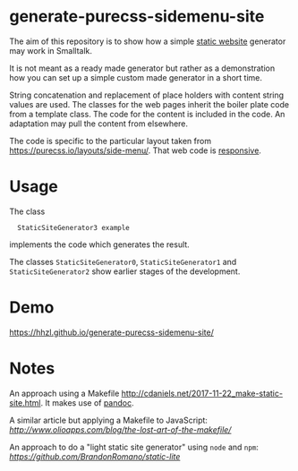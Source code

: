 # generate-purecss-sidemenu-site

The aim of this repository is to show how a simple [static website](https://en.wikipedia.org/wiki/Static_web_page) generator may work in Smalltalk.

It is not meant as a ready made generator but rather as a demonstration how you can set up a simple custom made generator in a short time.

String concatenation and replacement of place holders with content string values are used.
The classes for the web pages inherit the boiler plate code from a template class. The code for the content is included in the code. An adaptation may pull the content from elsewhere.

The code is specific to the particular layout taken from https://purecss.io/layouts/side-menu/. That web code is [responsive](https://en.wikipedia.org/wiki/Responsive_web_design).


# Usage

The class

      StaticSiteGenerator3 example
   
implements the code which generates the result.
   
The classes ``StaticSiteGenerator0``, ``StaticSiteGenerator1`` and ``StaticSiteGenerator2`` show earlier stages of the development.     

# Demo
https://hhzl.github.io/generate-purecss-sidemenu-site/

# Notes

An approach using a Makefile http://cdaniels.net/2017-11-22_make-static-site.html. It makes use of [pandoc](http://pandoc.org/index.html).

A similar article but applying a Makefile to JavaScript: *http://www.olioapps.com/blog/the-lost-art-of-the-makefile/*

An approach to do a "light static site generator" using ``node`` and ``npm``: *https://github.com/BrandonRomano/static-lite*

